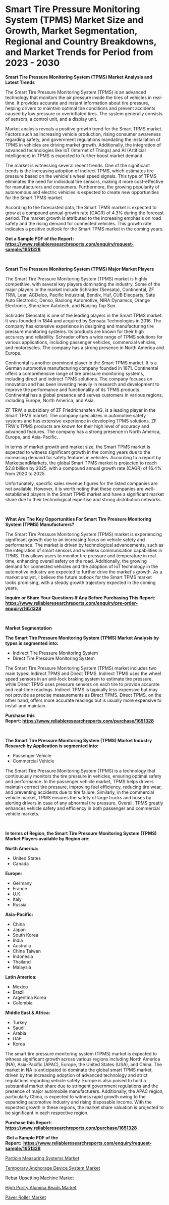<p><h1>Smart Tire Pressure Monitoring System (TPMS) Market Size and Growth, Market Segmentation, Regional and Country Breakdowns, and Market Trends for Period from 2023 -  2030</h1></p><p><strong>Smart Tire Pressure Monitoring System (TPMS) Market Analysis and Latest Trends</strong></p>
<p><p>The Smart Tire Pressure Monitoring System (TPMS) is an advanced technology that monitors the air pressure inside the tires of vehicles in real-time. It provides accurate and instant information about tire pressure, helping drivers to maintain optimal tire conditions and prevent accidents caused by low pressure or overinflated tires. The system generally consists of sensors, a control unit, and a display unit.</p><p>Market analysis reveals a positive growth trend for the Smart TPMS market. Factors such as increasing vehicle production, rising consumer awareness regarding safety, and government regulations mandating the installation of TPMS in vehicles are driving market growth. Additionally, the integration of advanced technologies like IoT (Internet of Things) and AI (Artificial Intelligence) in TPMS is expected to further boost market demand.</p><p>The market is witnessing several recent trends. One of the significant trends is the increasing adoption of indirect TPMS, which estimates tire pressure based on the vehicle's wheel speed signals. This type of TPMS eliminates the need for individual tire sensors, making it more cost-effective for manufacturers and consumers. Furthermore, the growing popularity of autonomous and electric vehicles is expected to create new opportunities for the Smart TPMS market.</p><p>According to the forecasted data, the Smart TPMS market is expected to grow at a compound annual growth rate (CAGR) of 4.3% during the forecast period. The market growth is attributed to the increasing emphasis on road safety and the rising demand for connected vehicles. This growth rate indicates a positive outlook for the Smart TPMS market in the coming years.</p></p>
<p><strong>Get a Sample PDF of the Report:&nbsp; <a href="https://www.reliableresearchreports.com/enquiry/request-sample/1651328">https://www.reliableresearchreports.com/enquiry/request-sample/1651328</a></strong></p>
<p>&nbsp;</p>
<p><strong>Smart Tire Pressure Monitoring System (TPMS) Major Market Players</strong></p>
<p><p>The Smart Tire Pressure Monitoring System (TPMS) market is highly competitive, with several key players dominating the industry. Some of the major players in the market include Schrader (Sensata), Continental, ZF TRW, Lear, ACDelco, Pacific Industrial, Bendix, Huf, CUB Elecparts, Sate Auto Electronic, Denso, Baolong Automotive, NIRA Dynamics, Orange Electronic, Shenzhen Autotech, and Nanjing Top Sun.</p><p>Schrader (Sensata) is one of the leading players in the Smart TPMS market. It was founded in 1844 and acquired by Sensata Technologies in 2016. The company has extensive experience in designing and manufacturing tire pressure monitoring systems. Its products are known for their high accuracy and reliability. Schrader offers a wide range of TPMS solutions for various applications, including passenger vehicles, commercial vehicles, and motorcycles. The company has a strong presence in North America and Europe.</p><p>Continental is another prominent player in the Smart TPMS market. It is a German automotive manufacturing company founded in 1871. Continental offers a comprehensive range of tire pressure monitoring systems, including direct and indirect TPMS solutions. The company focuses on innovation and has been investing heavily in research and development to improve the performance and functionality of its TPMS products. Continental has a global presence and serves customers in various regions, including Europe, North America, and Asia.</p><p>ZF TRW, a subsidiary of ZF Friedrichshafen AG, is a leading player in the Smart TPMS market. The company specializes in automotive safety systems and has extensive experience in developing TPMS solutions. ZF TRW's TPMS products are known for their high level of accuracy and advanced features. The company has a strong presence in North America, Europe, and Asia-Pacific.</p><p>In terms of market growth and market size, the Smart TPMS market is expected to witness significant growth in the coming years due to the increasing demand for safety features in vehicles. According to a report by MarketsandMarkets, the global Smart TPMS market is projected to reach $2.8 billion by 2025, with a compound annual growth rate (CAGR) of 16.4% from 2020 to 2025.</p><p>Unfortunately, specific sales revenue figures for the listed companies are not available. However, it is worth noting that these companies are well-established players in the Smart TPMS market and have a significant market share due to their technological expertise and strong distribution networks.</p></p>
<p>&nbsp;</p>
<p><strong>What Are The Key Opportunities For Smart Tire Pressure Monitoring System (TPMS) Manufacturers?</strong></p>
<p><p>The Smart Tire Pressure Monitoring System (TPMS) market is experiencing significant growth due to an increasing focus on vehicle safety and performance. The market is driven by technological advancements, such as the integration of smart sensors and wireless communication capabilities in TPMS. This allows users to monitor tire pressure and temperature in real-time, enhancing overall safety on the road. Additionally, the growing demand for connected vehicles and the adoption of IoT technology in the automotive industry are expected to further drive the market's growth. As a market analyst, I believe the future outlook for the Smart TPMS market looks promising, with a steady growth trajectory expected in the coming years.</p></p>
<p><strong>Inquire or Share Your Questions If Any Before Purchasing This Report: <a href="https://www.reliableresearchreports.com/enquiry/pre-order-enquiry/1651328">https://www.reliableresearchreports.com/enquiry/pre-order-enquiry/1651328</a></strong></p>
<p>&nbsp;</p>
<p><strong>Market Segmentation</strong></p>
<p><strong>The Smart Tire Pressure Monitoring System (TPMS) Market Analysis by types is segmented into:</strong></p>
<p><ul><li>Indirect Tire Pressure Monitoring System</li><li>Direct Tire Pressure Monitoring System</li></ul></p>
<p><p>The Smart Tire Pressure Monitoring System (TPMS) market includes two main types: Indirect TPMS and Direct TPMS. Indirect TPMS uses the wheel speed sensors in an anti-lock braking system to estimate tire pressure, while Direct TPMS uses pressure sensors on each tire to provide accurate and real-time readings. Indirect TPMS is typically less expensive but may not provide as precise measurements as Direct TPMS. Direct TPMS, on the other hand, offers more accurate readings but is usually more expensive to install and maintain.</p></p>
<p><strong>Purchase this Report:&nbsp;<a href="https://www.reliableresearchreports.com/purchase/1651328">https://www.reliableresearchreports.com/purchase/1651328</a></strong></p>
<p>&nbsp;</p>
<p><strong>The Smart Tire Pressure Monitoring System (TPMS) Market Industry Research by Application is segmented into:</strong></p>
<p><ul><li>Passenger Vehicle</li><li>Commercial Vehicle</li></ul></p>
<p><p>The Smart Tire Pressure Monitoring System (TPMS) is a technology that continuously monitors the tire pressure in vehicles, ensuring optimal safety and performance. In the passenger vehicle market, TPMS helps drivers maintain correct tire pressure, improving fuel efficiency, reducing tire wear, and preventing accidents due to tire failure. Similarly, in the commercial vehicle market, TPMS ensures the safety of large trucks and buses by alerting drivers in case of any abnormal tire pressure. Overall, TPMS greatly enhances vehicle safety and efficiency in both passenger and commercial vehicle markets.</p></p>
<p>&nbsp;</p>
<p><strong>In terms of Region, the Smart Tire Pressure Monitoring System (TPMS) Market Players available by Region are:</strong></p>
<p>
    <p> <strong> North America: </strong>
        <ul>
            <li>United States</li>
            <li>Canada</li>
        </ul>
        </p> 
    <p> <strong> Europe: </strong>
        <ul>
            <li>Germany</li>
            <li>France</li>
            <li>U.K.</li>
            <li>Italy</li>
            <li>Russia</li>
        </ul>
        </p> 
    <p> <strong> Asia-Pacific: </strong>
        <ul>
            <li>China</li>
            <li>Japan</li>
            <li>South Korea</li>
            <li>India</li>
            <li>Australia</li>
            <li>China Taiwan</li>
            <li>Indonesia</li>
            <li>Thailand</li>
            <li>Malaysia</li>
        </ul>
        </p> 
    <p> <strong> Latin America: </strong>
        <ul>
            <li>Mexico</li>
            <li>Brazil</li>
            <li>Argentina Korea</li>
            <li>Colombia</li>
        </ul>
        </p> 
    <p> <strong> Middle East & Africa: </strong>
        <ul>
            <li>Turkey</li>
            <li>Saudi</li>
            <li>Arabia</li>
            <li>UAE</li>
            <li>Korea</li>
        </ul>
    </p>
    </p>
<p><p>The smart tire pressure monitoring system (TPMS) market is expected to witness significant growth across various regions including North America (NA), Asia-Pacific (APAC), Europe, the United States (USA), and China. The market in NA is anticipated to dominate the global smart TPMS market, driven by the increasing adoption of advanced technology and strict regulations regarding vehicle safety. Europe is also poised to hold a substantial market share due to stringent government regulations and the presence of major automobile manufacturers. Additionally, the APAC region, particularly China, is expected to witness rapid growth owing to the expanding automotive industry and rising disposable income. With the expected growth in these regions, the market share valuation is projected to be significant in each respective region.</p></p>
<p><strong>Purchase this Report: <a href="https://www.reliableresearchreports.com/purchase/1651328">https://www.reliableresearchreports.com/purchase/1651328</a></strong></p>
<p>&nbsp;<strong>Get a Sample PDF of the Report:&nbsp;&nbsp;<a href="https://www.reliableresearchreports.com/enquiry/request-sample/1651328">https://www.reliableresearchreports.com/enquiry/request-sample/1651328</a></strong></p>
<p><strong></strong></p>
<p><p><a href="https://medium.com/@emerylittle2023/particle-measuring-systems-market-size-growth-forecast-2023-2030-21a08b272062">Particle Measuring Systems Market</a></p><p><a href="https://github.com/CliffMedina6/Market-Research-Report-List-1/blob/main/temporary-anchorage-device-system-market.md">Temporary Anchorage Device System Market</a></p><p><a href="https://www.linkedin.com/pulse/rebar-upsetting-machine-market-research-report-provides-thorough-8o5ge/">Rebar Upsetting Machine Market</a></p><p><a href="https://github.com/RickHolmes3/Market-Research-Report-List-1/blob/main/high-purity-alumina-beads-market.md">High Purity Alumina Beads Market</a></p><p><a href="https://www.linkedin.com/pulse/paver-roller-market-share-amp-new-trends-analysis-report-h46qe/">Paver Roller Market</a></p></p>